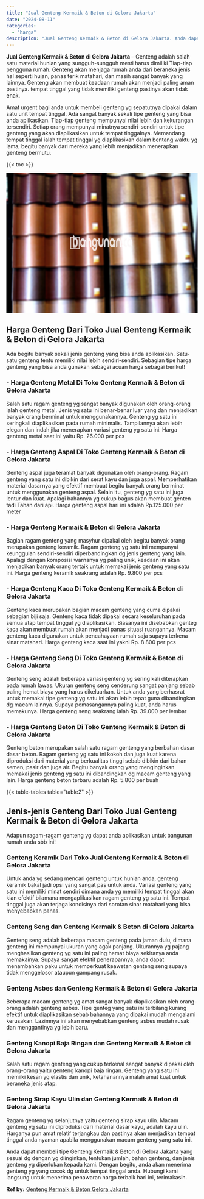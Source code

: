 ```yaml
---
title: "Jual Genteng Kermaik & Beton di Gelora Jakarta"
date: "2024-08-11"
categories: 
  - "harga"
description: "Jual Genteng Kermaik & Beton di Gelora Jakarta. Anda dapat membeli tipe Genteng Kermaik & Beton di Gelora Jakarta yang sesuai dg dengan yg diinginkan, tentuk..."
---
```


**Jual Genteng Kermaik & Beton di Gelora Jakarta** – Genteng adalah salah satu material hunian yang sungguh-sungguh mesti harus dimiliki Tiap-tiap pengguna rumah. Genteng akan menjaga rumah anda dari beraneka jenis hal seperti hujan, panas terik matahari, dan masih sangat banyak yang lainnya. Genteng akan membuat keadaan rumah akan menjadi paling aman pastinya. tempat tinggal yang tidak memiliki genteng pastinya akan tidak enak.

Amat urgent bagi anda untuk membeli genteng yg sepatutnya dipakai dalam satu unit tempat tinggal. Ada sangat banyak sekali tipe genteng yang bisa anda aplikasikan. Tiap-tiap genteng mempunyai nilai lebih dan kekurangan tersendiri. Setiap orang mempunyai minatnya sendiri-sendiri untuk tipe genteng yang akan diaplikasikan untuk tempat tinggalnya. Memandang tempat tinggal ialah tempat tinggal yg diaplikasikan dalam bentang waktu yg lama, begitu banyak dari mereka yang lebih menjadikan menerapkan genteng bermutu.

{{< toc >}}

![Jual Genteng Kermaik & Beton di Gelora Jakarta](/images/genteng-minimalis-murah13.png)

## Harga Genteng Dari Toko Jual Genteng Kermaik & Beton di Gelora Jakarta

Ada begitu banyak sekali jenis genteng yang bisa anda aplikasikan. Satu-satu genteng tentu memiliki nilai lebih sendiri-sendiri. Sebagian tipe harga genteng yang bisa anda gunakan sebagai acuan harga sebagai berikut!

### \- Harga Genteng Metal Di Toko Genteng Kermaik & Beton di Gelora Jakarta

Salah satu ragam genteng yg sangat banyak digunakan oleh orang-orang ialah genteng metal. Jenis yg satu ini benar-benar luar yang dan menjadikan banyak orang berminat untuk menggunakannya. Genteng yg satu ini seringkali diaplikasikan pada rumah minimalis. Tampilannya akan lebih elegan dan indah jika menerapkan variasi genteng yg satu ini. Harga genteng metal saat ini yaitu Rp. 26.000 per pcs

### \- Harga Genteng Aspal Di Toko Genteng Kermaik & Beton di Gelora Jakarta

Genteng aspal juga teramat banyak digunakan oleh orang-orang. Ragam genteng yang satu ini dibikin dari serat kayu dan juga aspal. Memperhatikan material dasarnya yang efektif membuat begitu banyak orang berminat untuk menggunakan genteng aspal. Selain itu, genteng yg satu ini juga lentur dan kuat. Apalagi bahannya yg cukup bagus akan membuat genten tadi Tahan dari api. Harga genteng aspal hari ini adalah Rp.125.000 per meter

### \- Harga Genteng Kermaik & Beton di Gelora Jakarta

Bagian ragam genteng yang masyhur dipakai oleh begitu banyak orang merupakan genteng keramik. Ragam genteng yg satu ini mempunyai keunggulan sendiri-sendiri diperbandingkan dg jenis genteng yang lain. Apalagi dengan komposisi warnanya yg paling unik, keadaan ini akan menjadikan banyak orang tertaik untuk memakai jenis genteng yang satu ini. Harga genteng keramik seakrang adalah Rp. 9.800 per pcs

### \- Harga Genteng Kaca Di Toko Genteng Kermaik & Beton di Gelora Jakarta

Genteng kaca merupakan bagian macam genteng yang cuma dipakai sebagian biji saja. Genteng kaca tidak dipakai secara keseluruhan pada semua atap tempat tinggal yg diaplikasikan. Biasanya ini disebabkan genteg kaca akan membuat rumah akan menjadi panas situasi ruangannya. Macam genteng kaca digunakan untuk pencahayaan rumah saja supaya terkena sinar matahari. Harga genteng kaca saat ini yakni Rp. 8.800 per pcs

### \- Harga Genteng Seng Di Toko Genteng Kermaik & Beton di Gelora Jakarta

Genteng seng adalah beberapa variasi genteng yg sering kali diterapkan pada rumah lawas. Ukuran genteng seng cenderung sangat panjang sebab paling hemat biaya yang harus dikeluarkan. Untuk anda yang berhasrat untuk memakai tipe genteng yg satu ini akan lebih tepat guna dibandingkan dg macam lainnya. Supaya pemasangannya paling kuat, anda harus memakunya. Harga genteng seng seakrang ialah Rp. 39.000 per lembar

### \- Harga Genteng Beton Di Toko Genteng Kermaik & Beton di Gelora Jakarta

Genteng beton merupakan salah satu ragam genteng yang berbahan dasar dasar beton. Ragam genteng yg satu ini kokoh dan juga kuat karena diproduksi dari material yang berkualitas tinggi sebab dibikin dari bahan semen, pasir dan juga air. Begitu banyak orang yang menginginkan memakai jenis genteng yg satu ini dibandingkan dg macam genteng yang lain. Harga genteng beton terbaru adalah Rp. 5.800 per buah

{{< table-tables table="table2" >}}

## Jenis-jenis Genteng Dari Toko Jual Genteng Kermaik & Beton di Gelora Jakarta

Adapun ragam-ragam genteng yg dapat anda aplikasikan untuk bangunan rumah anda sbb ini!

### Genteng Keramik Dari Toko Jual Genteng Kermaik & Beton di Gelora Jakarta

Untuk anda yg sedang mencari genteng untuk hunian anda, genteng keramik bakal jadi opsi yang sangat pas untuk anda. Variasi genteng yang satu ini memiliki minat sendiri dimana anda yg memiliki tempat tinggal akan kian efektif bilamana mengaplikasikan ragam genteng yg satu ini. Tempat tinggal juga akan terjaga kondisinya dari sorotan sinar matahari yang bisa menyebabkan panas.

### Genteng Seng dan Genteng Kermaik & Beton di Gelora Jakarta

Genteng seng adalah beberapa macam genteng pada jaman dulu, dimana genteng ini mempunyai ukuran yang agak panjang. Ukurannya yg pajang menghasilkan genteng yg satu ini paling hemat biaya sekiranya anda memakainya. Supaya sangat efektif penerapannya, anda dapat menambahkan paku untuk memperkuat keawetan genteng seng supaya tidak menggelosor ataupun gampang rusak.

### Genteng Asbes dan Genteng Kermaik & Beton di Gelora Jakarta

Beberapa macam genteng yg amat sangat banyak diaplikasikan oleh orang-orang adalah genteng asbes. Tipe genteg yang satu ini terbilang kurang efektif untuk diaplikasikan sebab bahannya yang dipakai mudah mengalami kerusakan. Lazimnya ini akan menyebabkan genteng asbes mudah rusak dan menggantinya yg lebih baru.

### Genteng Kanopi Baja Ringan dan Genteng Kermaik & Beton di Gelora Jakarta

Salah satu ragam genteng yang cukup terkenal sangat banyak dipakai oleh orang-orang yaitu genteng kanopi baja ringan. Genteng yang satu ini memiiki kesan yg elastis dan unik, ketahanannya malah amat kuat untuk beraneka jenis atap.

### Genteng Sirap Kayu Ulin dan Genteng Kermaik & Beton di Gelora Jakarta

Ragam genteng yg selanjutnya yaitu genteng sirap kayu ulin. Macam genteng yg satu ini diproduksi dari material dasar kayu, adalah kayu ulin. Harganya pun amat relatif terjangkau dan pastinya akan menjadikan tempat tinggal anda nyaman apabila menggunakan macam genteng yang satu ini.

Anda dapat membeli tipe Genteng Kermaik & Beton di Gelora Jakarta yang sesuai dg dengan yg diinginkan, tentukan jumlah, bahan genteng, dan jenis genteng yg diperlukan kepada kami. Dengan begitu, anda akan menerima genteng yg yang cocok dg untuk tempat tinggal anda. Hubungi kami langsung untuk menerima penawaran harga terbaik hari ini, terimakasih.

**Ref by:**  [Genteng Kermaik & Beton  Gelora Jakarta](https://id.wikipedia.org/wiki/Genteng)

